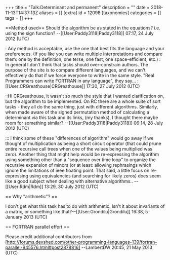 +++
title = "Talk:Determinant and permanent"
description = ""
date = 2018-11-13T14:37:13Z
aliases = []
[extra]
id = 12098
[taxonomies]
categories = []
tags = []
+++

==Method used==
Should the algorithm be as stated in the equations? i.e. using the sign function? --[[User:Paddy3118|Paddy3118]] 07:17, 24 July 2012 (UTC)

: Any method is acceptable, use the one that best fits the language and your preferences. (If you like you can write multiple interpretations and compare them: one by the definition, one terse, one fast, one space-efficient, etc.)
: In general I don't think that tasks should over-constrain authors. The purpose of the site is to compare different languages, and we can't effectively do that if we force everyone to write in the same style. "Real Programmers can write FORTRAN in any language", they say...
: [[User:CRGreathouse|CRGreathouse]] 17:30, 27 July 2012 (UTC)

::Hi CRGreathouse, it wasn't so much the style that I wanted clarification on, but the algorithm to be implemented. On RC there are a whole suite of sort tasks - they all do the same thing, just with different algorithms. Similarly, when made aware of the signed permutation method of calculating a determinant via this task and its links, (my thanks), I thought there maybe room for something similar? --[[User:Paddy3118|Paddy3118]] 06:14, 28 July 2012 (UTC)

::: I think some of these "differences of algorithm" would go away if we thought of multiplication as being a short circuit operator (that could prune entire recursive call trees when one of the values being multiplied was zero).  Another thing that might help would be re-expressing the algorithm using something other than a "sequence over time loop" to organize the recursive expansion of minors (or at least: allowing rephrasings which ignore the limitations of ieee floating point.    That said, a little focus on re-expressing using equivalencies (and searching for likely zeros) does seem like a good subject when dealing with alternative algorithms..  --[[User:Rdm|Rdm]] 13:29, 30 July 2012 (UTC)

== Why "arithmetic"? ==


I don't get what this task has to do with arithmetic.  Isn't it about invariants of a matrix, or something like that?--[[User:Grondilu|Grondilu]] 16:38, 5 January 2013 (UTC)

== FORTRAN parallel effort ==

Please credit additional contributors from 
[http://forums.devshed.com/other-programming-languages-139/fortran-parallel-945576.html#post2878816]
--LambertDW 20:45, 21 May 2013 (UTC)
